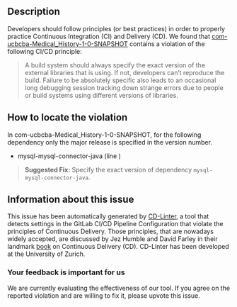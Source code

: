 
## Description
Developers should follow principles (or best practices) in order to properly practice Continuous Integration (CI) and Delivery (CD).
We found that [com-ucbcba-Medical_History-1-0-SNAPSHOT](https://gitlab.com/MayeGer/Historial-Medico/blob/master/.gitlab-ci.yml) contains a violation of the following CI/CD principle:

> A build system should always specify the exact version of the external libraries that is using.
If not, developers can’t reproduce the build. Failure to be absolutely specific also leads to an occasional long debugging session tracking down strange errors due to people or build systems using different versions of libraries.

## How to locate the violation

In com-ucbcba-Medical_History-1-0-SNAPSHOT, for the following dependency only the major release is specified in the version number.

* mysql-mysql-connector-java (line )

> **Suggested Fix:** Specify the exact version of dependency `mysql-mysql-connector-java`.

## Information about this issue

This issue has been automatically generated by [CD-Linter](https://gitlab.com/Jancso/configuration-analytics), a tool that detects settings in the GitLab CI/CD Pipeline Configuration that violate the principles of Continuous Delivery. Those principles, that are nowadays widely accepted, are discussed by Jez Humble and David Farley in their landmark [book](https://www.oreilly.com/library/view/continuous-delivery-reliable/9780321670250/) on Continuous Delivery (CD). CD-Linter has been developed at the University of Zurich.

### Your feedback is important for us
We are currently evaluating the effectiveness of our tool. If you agree on the reported violation and are willing to fix it, please upvote this issue.